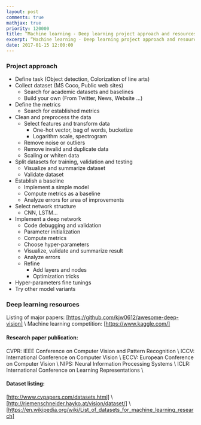 ```yaml
---
layout: post
comments: true
mathjax: true
priority: 120000
title: “Machine learning - Deep learning project approach and resources”
excerpt: “Machine learning - Deep learning project approach and resources.”
date: 2017-01-15 12:00:00
---
```


### Project approach

* Define task (Object detection, Colorization of line arts)
* Collect dataset (MS Coco, Public web sites)
	* Search for academic datasets and baselines
	* Build your own (From Twitter, News, Website ...)
* Define the metrics 
	* Search for established metrics
* Clean and preprocess the data
	* Select features and transform data
		* One-hot vector, bag of words, bucketize
		* Logarithm scale, spectrogram
	* Remove noise or outliers
	* Remove invalid and duplicate data	
	* Scaling or whiten data
* Split datasets for training, validation and testing
	* Visualize and summarize dataset
	* Validate dataset
* Establish a baseline
	* Implement a simple model
	* Compute metrics as a baseline
	* Analyze errors for area of improvements
* Select network structure
	* CNN, LSTM...
* Implement a deep network
	* Code debugging and validation
	* Parameter initialization
	* Compute metrics
	* Choose hyper-parameters
	* Visualize, validate and summarize result
	* Analyze errors
	* Refine
		* Add layers and nodes
		* Optimization tricks
* Hyper-parameters fine tunings
* Try other model variants

### Deep learning resources
 
Listing of major papers: [https://github.com/kjw0612/awesome-deep-vision] \\
Machine learning competition: [https://www.kaggle.com/]

#### Research paper publication:

CVPR: IEEE Conference on Computer Vision and Pattern Recognition \\
ICCV: International Conference on Computer Vision \\
ECCV: European Conference on Computer Vision \\
NIPS: Neural Information Processing Systems \\
ICLR: International Conference on Learning Representations \\

#### Dataset listing:
[http://www.cvpapers.com/datasets.html] \\
[http://riemenschneider.hayko.at/vision/dataset/] \\
[https://en.wikipedia.org/wiki/List_of_datasets_for_machine_learning_research]


